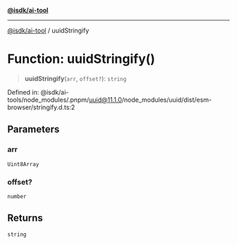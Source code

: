 [**@isdk/ai-tool**](../README.md)

***

[@isdk/ai-tool](../globals.md) / uuidStringify

# Function: uuidStringify()

> **uuidStringify**(`arr`, `offset?`): `string`

Defined in: @isdk/ai-tools/node\_modules/.pnpm/uuid@11.1.0/node\_modules/uuid/dist/esm-browser/stringify.d.ts:2

## Parameters

### arr

`Uint8Array`

### offset?

`number`

## Returns

`string`
